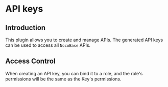 # API keys

## Introduction

This plugin allows you to create and manage APIs. The generated API keys can be used to access all `NocoBase` APIs.

## Access Control

When creating an API key, you can bind it to a role, and the role's permissions will be the same as the Key's permissions.
